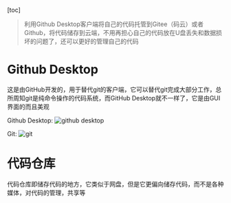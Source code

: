 [toc]

> 利用Github Desktop客户端将自己的代码托管到Gitee（码云）或者Github，将代码储存到云端，不用再担心自己的代码放在U盘丢失和数据损坏的问题了，还可以更好的管理自己的代码
# Github Desktop
这是由GitHub开发的，用于替代git的客户端，它可以替代git完成大部分工作，总所周知git是纯命令操作的代码系统，而GitHub Desktop就不一样了，它是由GUI界面的而且美观

Github Desktop:
![github desktop](https://desktop.github.com/images/github-desktop-screenshot-windows.png)

Git:
![git](https://support.huaweicloud.com/qs-codehub/zh-cn_image_0242788747.png)

# 代码仓库
代码仓库即储存代码的地方，它类似于网盘，但是它更偏向储存代码，而不是各种媒体，对代码的管理，共享等

